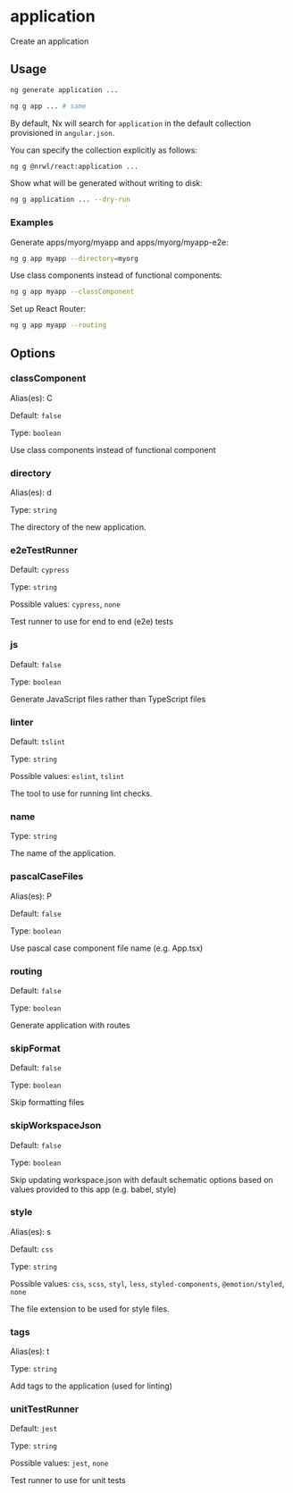 # application

Create an application

## Usage

```bash
ng generate application ...
```

```bash
ng g app ... # same
```

By default, Nx will search for `application` in the default collection provisioned in `angular.json`.

You can specify the collection explicitly as follows:

```bash
ng g @nrwl/react:application ...
```

Show what will be generated without writing to disk:

```bash
ng g application ... --dry-run
```

### Examples

Generate apps/myorg/myapp and apps/myorg/myapp-e2e:

```bash
ng g app myapp --directory=myorg
```

Use class components instead of functional components:

```bash
ng g app myapp --classComponent
```

Set up React Router:

```bash
ng g app myapp --routing
```

## Options

### classComponent

Alias(es): C

Default: `false`

Type: `boolean`

Use class components instead of functional component

### directory

Alias(es): d

Type: `string`

The directory of the new application.

### e2eTestRunner

Default: `cypress`

Type: `string`

Possible values: `cypress`, `none`

Test runner to use for end to end (e2e) tests

### js

Default: `false`

Type: `boolean`

Generate JavaScript files rather than TypeScript files

### linter

Default: `tslint`

Type: `string`

Possible values: `eslint`, `tslint`

The tool to use for running lint checks.

### name

Type: `string`

The name of the application.

### pascalCaseFiles

Alias(es): P

Default: `false`

Type: `boolean`

Use pascal case component file name (e.g. App.tsx)

### routing

Default: `false`

Type: `boolean`

Generate application with routes

### skipFormat

Default: `false`

Type: `boolean`

Skip formatting files

### skipWorkspaceJson

Default: `false`

Type: `boolean`

Skip updating workspace.json with default schematic options based on values provided to this app (e.g. babel, style)

### style

Alias(es): s

Default: `css`

Type: `string`

Possible values: `css`, `scss`, `styl`, `less`, `styled-components`, `@emotion/styled`, `none`

The file extension to be used for style files.

### tags

Alias(es): t

Type: `string`

Add tags to the application (used for linting)

### unitTestRunner

Default: `jest`

Type: `string`

Possible values: `jest`, `none`

Test runner to use for unit tests
